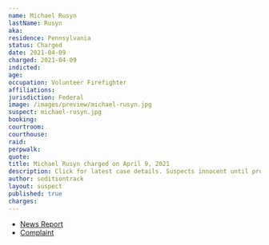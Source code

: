 ```yaml
---
name: Michael Rusyn
lastName: Rusyn
aka:
residence: Pennsylvania
status: Charged
date: 2021-04-09
charged: 2021-04-09
indicted:
age:
occupation: Volunteer Firefighter
affiliations:
jurisdiction: Federal
image: /images/preview/michael-rusyn.jpg
suspect: michael-rusyn.jpg
booking:
courtroom:
courthouse:
raid:
perpwalk:
quote:
title: Michael Rusyn charged on April 9, 2021
description: Click for latest case details. Suspects innocent until proven guilty.
author: seditiontrack
layout: suspect
published: true
charges:
---
```

- [News Report](https://www.wnep.com/article/news/local/lackawanna-county/olyphant-man-charged-for-role-in-capitol-riot/523-ca785ac4-a026-400e-9517-7efebb9c0d6a)
- [Complaint](https://www.justice.gov/usao-dc/case-multi-defendant/file/1385906/download)
